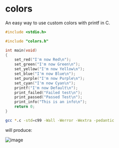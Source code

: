 # colors
An easy way to use custom colors with printf in C.

```c
#include <stdio.h>

#include "colors.h"

int main(void)
{
    set_red("I'm now Red\n");
    set_green("I'm now Green\n");
    set_yellow("I'm now Yellow\n");
    set_blue("I'm now Blue\n");
    set_purple("I'm now Purple\n");
    set_cyan("I'm now Cyan\n");
    printf("I'm now Default\n");
    print_failed("Failed test\n");
    print_passed("Passed Test\n");
    print_info("This is an info\n");
    return 0;
}
```

```bash
gcc *.c -std=c99 -Wall -Werror -Wextra -pedantic
```

will produce:

![image](https://user-images.githubusercontent.com/44167150/113402660-a90cb000-93a5-11eb-8ede-c2ee16f8791e.png)
